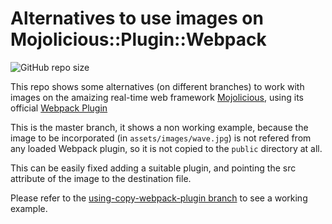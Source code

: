 # Alternatives to use images on Mojolicious::Plugin::Webpack
![GitHub repo size](https://img.shields.io/github/repo-size/dmanto/mojo-webpack-case)

This repo shows some alternatives (on different branches) to work with images on the amaizing real-time web framework [Mojolicious](https://metacpan.org/pod/Mojolicious), using its official [Webpack Plugin](https://metacpan.org/pod/Mojolicious::Plugin::Webpack)

This is the master branch, it shows a non working example, because the image to be incorporated (in ```assets/images/wave.jpg```) is not refered from any loaded Webpack plugin, so it is not copied to the ```public``` directory at all.

This can be easily fixed adding a suitable plugin, and pointing the src attribute of the image to the destination file.

Please refer to the [using-copy-webpack-plugin branch](https://github.com/dmanto/mojo-webpack-case/tree/using-copy-webpack-plugin) to see a working example.